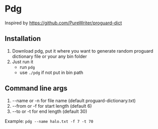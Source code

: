# Pdg

Inspired by https://github.com/PureWriter/proguard-dict

## Installation

1. Download pdg, put it where you want to generate random proguard dictionary file or your any bin folder
2. Just run it
    * run `pdg`
    * use `./pdg` if not put in bin path

## Command line args

1. --name or -n for file name (default proguard-dictionary.txt)
2. --from or -f for start length (default 6)
3. --to or -t for end length (default 30)

Example: `pdg --name halo.txt -f 7 -t 70`